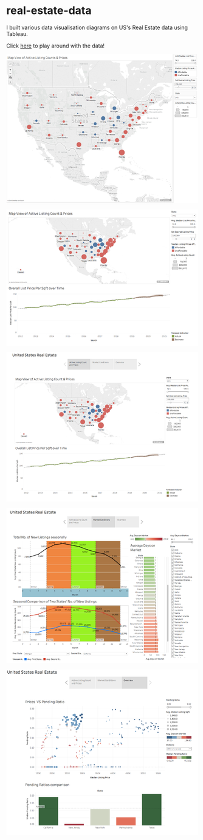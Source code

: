 # real-estate-data
I built various data visualisation diagrams on US's Real Estate data using Tableau.

Click [here](https://public.tableau.com/views/US_RealEstate/UnitedStatesRealEstate?:display_count=y&:origin=viz_share_link) to play around with the data!

![](Picture5.png)

![](Picture1.png)

![](Picture2.png)

![](Picture3.png)

![](Picture4.png)

